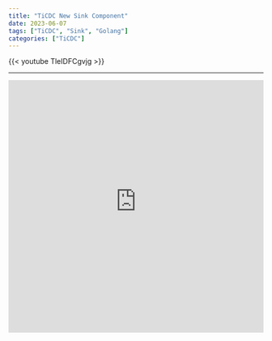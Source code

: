 ```yaml
---
title: "TiCDC New Sink Component"
date: 2023-06-07
tags: ["TiCDC", "Sink", "Golang"]
categories: ["TiCDC"]
---
```

{{< youtube TleIDFCgvjg >}}

---

<iframe src="https://ticdc-new-sink.slides.rustin.me/" width="100%" height="500px" frameborder="0" allowfullscreen></iframe>
